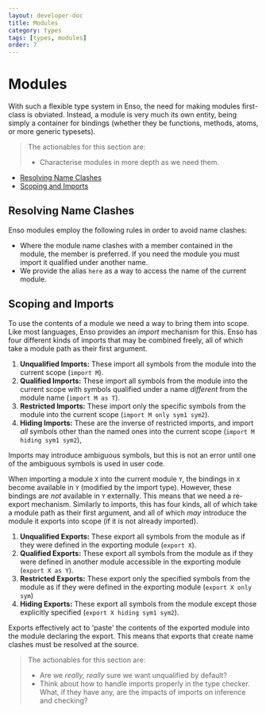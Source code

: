 ```yaml
---
layout: developer-doc
title: Modules
category: types
tags: [types, modules]
order: 7
---
```


# Modules

With such a flexible type system in Enso, the need for making modules
first-class is obviated. Instead, a module is very much its own entity, being
simply a container for bindings (whether they be functions, methods, atoms, or
more generic typesets).

> The actionables for this section are:
>
> - Characterise modules in more depth as we need them.

<!-- MarkdownTOC levels="2,3" autolink="true" -->

- [Resolving Name Clashes](#resolving-name-clashes)
- [Scoping and Imports](#scoping-and-imports)

<!-- /MarkdownTOC -->

## Resolving Name Clashes

Enso modules employ the following rules in order to avoid name clashes:

- Where the module name clashes with a member contained in the module, the
  member is preferred. If you need the module you must import it qualified under
  another name.
- We provide the alias `here` as a way to access the name of the current module.

## Scoping and Imports

To use the contents of a module we need a way to bring them into scope. Like
most languages, Enso provides an _import_ mechanism for this. Enso has four
different kinds of imports that may be combined freely, all of which take a
module path as their first argument.

1.  **Unqualified Imports:** These import all symbols from the module into the
    current scope (`import M`).
2.  **Qualified Imports:** These import all symbols from the module into the
    current scope with symbols qualified under a name _different_ from the
    module name (`import M as T`).
3.  **Restricted Imports:** These import only the specific symbols from the
    module into the current scope (`import M only sym1 sym2`).
4.  **Hiding Imports:** These are the inverse of restricted imports, and import
    _all_ symbols other than the named ones into the current scope
    (`import M hiding sym1 sym2`),

Imports may introduce ambiguous symbols, but this is not an error until one of
the ambiguous symbols is used in user code.

When importing a module `X` into the current module `Y`, the bindings in `X`
become available in `Y` (modified by the import type). However, these bindings
are _not_ available in `Y` externally. This means that we need a re-export
mechanism. Similarly to imports, this has four kinds, all of which take a module
path as their first argument, and all of which _may_ introduce the module it
exports into scope (if it is not already imported).

1.  **Unqualified Exports:** These export all symbols from the module as if they
    were defined in the exporting module (`export X`).
2.  **Qualified Exports:** These export all symbols from the module as if they
    were defined in another module accessible in the exporting module
    (`export X as Y`).
3.  **Restricted Exports:** These export only the specified symbols from the
    module as if they were defined in the exporting module (`export X only sym`)
4.  **Hiding Exports:** These export all symbols from the module except those
    explicitly specified (`export X hiding sym1 sym2`).

Exports effectively act to 'paste' the contents of the exported module into the
module declaring the export. This means that exports that create name clashes
must be resolved at the source.

> The actionables for this section are:
>
> - Are we _really, really_ sure we want unqualified by default?
> - Think about how to handle imports properly in the type checker. What, if
>   they have any, are the impacts of imports on inference and checking?
